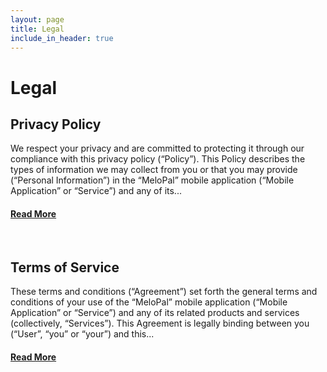 ```yaml
---
layout: page
title: Legal
include_in_header: true
---
```

# Legal

## Privacy Policy
We respect your privacy and are committed to protecting it through our compliance with this privacy policy (“Policy”). This Policy describes the types of information we may collect from you or that you may provide (“Personal Information”) in the “MeloPal” mobile application (“Mobile Application” or “Service”) and any of its...

#### [Read More](legal/privacy-policy.html)
<br>

## Terms of Service
These terms and conditions (“Agreement”) set forth the general terms and conditions of your use of the “MeloPal” mobile application (“Mobile Application” or “Service”) and any of its related products and services (collectively, “Services”). This Agreement is legally binding between you (“User”, “you” or “your”) and this...

#### [Read More](legal/tos)


